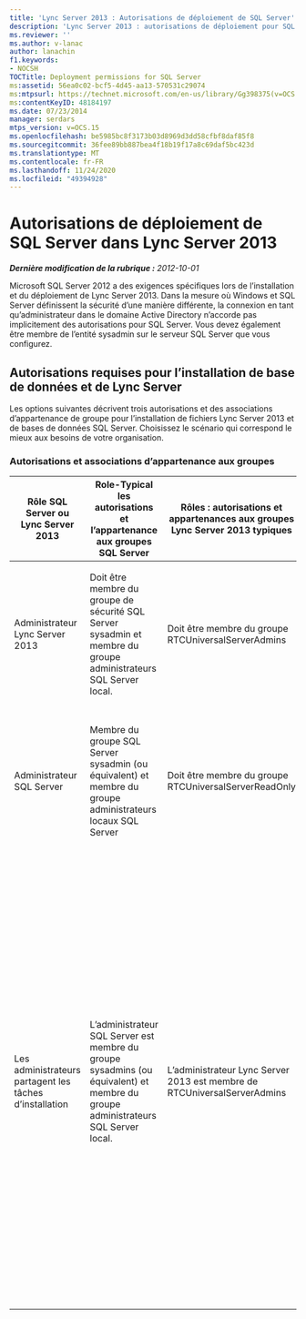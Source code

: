 ```yaml
---
title: 'Lync Server 2013 : Autorisations de déploiement de SQL Server'
description: 'Lync Server 2013 : autorisations de déploiement pour SQL Server.'
ms.reviewer: ''
ms.author: v-lanac
author: lanachin
f1.keywords:
- NOCSH
TOCTitle: Deployment permissions for SQL Server
ms:assetid: 56ea0c02-bcf5-4d45-aa13-570531c29074
ms:mtpsurl: https://technet.microsoft.com/en-us/library/Gg398375(v=OCS.15)
ms:contentKeyID: 48184197
ms.date: 07/23/2014
manager: serdars
mtps_version: v=OCS.15
ms.openlocfilehash: be5985bc8f3173b03d8969d3dd58cfbf8daf85f8
ms.sourcegitcommit: 36fee89bb887bea4f18b19f17a8c69daf5bc423d
ms.translationtype: MT
ms.contentlocale: fr-FR
ms.lasthandoff: 11/24/2020
ms.locfileid: "49394928"
---
```

# <a name="deployment-permissions-for-sql-server-in-lync-server-2013"></a>Autorisations de déploiement de SQL Server dans Lync Server 2013

<div data-xmlns="http://www.w3.org/1999/xhtml">

<div class="topic" data-xmlns="http://www.w3.org/1999/xhtml" data-msxsl="urn:schemas-microsoft-com:xslt" data-cs="https://msdn.microsoft.com/">

<div data-asp="https://msdn2.microsoft.com/asp">



</div>

<div id="mainSection">

<div id="mainBody">

<span> </span>

_**Dernière modification de la rubrique :** 2012-10-01_

Microsoft SQL Server 2012 a des exigences spécifiques lors de l’installation et du déploiement de Lync Server 2013. Dans la mesure où Windows et SQL Server définissent la sécurité d’une manière différente, la connexion en tant qu’administrateur dans le domaine Active Directory n’accorde pas implicitement des autorisations pour SQL Server. Vous devez également être membre de l’entité sysadmin sur le serveur SQL Server que vous configurez.

<div>

## <a name="permissions-required-for-database-and-lync-server-installation"></a>Autorisations requises pour l’installation de base de données et de Lync Server

Les options suivantes décrivent trois autorisations et des associations d’appartenance de groupe pour l’installation de fichiers Lync Server 2013 et de bases de données SQL Server. Choisissez le scénario qui correspond le mieux aux besoins de votre organisation.

### <a name="permissions-and-group-membership-associations"></a>Autorisations et associations d’appartenance aux groupes

<table>
<colgroup>
<col style="width: 25%" />
<col style="width: 25%" />
<col style="width: 25%" />
<col style="width: 25%" />
</colgroup>
<thead>
<tr class="header">
<th>Rôle SQL Server ou Lync Server 2013</th>
<th>Role-Typical les autorisations et l’appartenance aux groupes SQL Server</th>
<th>Rôles : autorisations et appartenances aux groupes Lync Server 2013 typiques</th>
<th>Résultat des autorisations</th>
</tr>
</thead>
<tbody>
<tr class="odd">
<td><p>Administrateur Lync Server 2013</p></td>
<td><p>Doit être membre du groupe de sécurité SQL Server sysadmin et membre du groupe administrateurs SQL Server local.</p></td>
<td><p>Doit être membre du groupe RTCUniversalServerAdmins</p></td>
<td><p>L’administrateur de Lync Server 2013 dispose des autorisations nécessaires pour installer les bases de données Lync Server 2013 et SQL Server.</p></td>
</tr>
<tr class="even">
<td><p>Administrateur SQL Server</p></td>
<td><p>Membre du groupe SQL Server sysadmin (ou équivalent) et membre du groupe administrateurs locaux SQL Server</p></td>
<td><p>Doit être membre du groupe RTCUniversalServerReadOnly</p></td>
<td><p>L’administrateur SQL Server dispose des autorisations appropriées pour installer à la fois Lync Server 2013 et les bases de données SQL Server.</p></td>
</tr>
<tr class="odd">
<td><p>Les administrateurs partagent les tâches d’installation</p></td>
<td><p>L’administrateur SQL Server est membre du groupe sysadmins (ou équivalent) et membre du groupe administrateurs SQL Server local.</p></td>
<td><p>L’administrateur Lync Server 2013 est membre de RTCUniversalServerAdmins</p></td>
<td><p>L’administrateur 2013 de Lync Server peut installer Lync Server 2013, mais ne peut pas installer les bases de données. L’administrateur SQL Server a recours aux cmdlets Lync Server Management Shell et Windows PowerShell fournies par l’administrateur 2013 de Lync Server. Lync Server 2013 Management Shell utilisé par l’administrateur SQL Server est installé sur le serveur frontal. Cela évite d’avoir à installer les outils d’administration de Lync Server 2013 sur le serveur SQL Server.</p></td>
</tr>
</tbody>
</table>


</div>

</div>

<span> </span>

</div>

</div>

</div>

